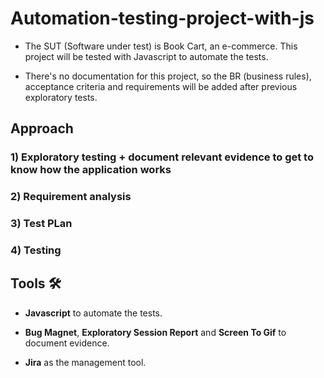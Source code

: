 # Automation-testing-project-with-js

- The SUT (Software under test) is Book Cart, an e-commerce. This project will be tested with Javascript to automate the tests.

- There's no documentation for this project, so the BR (business rules), acceptance criteria and requirements will be added after previous exploratory tests.


## Approach

### 1) Exploratory testing + document relevant evidence to get to know how the application works

### 2) Requirement analysis

### 3) Test PLan

### 4) Testing


## Tools 🛠️

- **Javascript** to automate the tests.
  
- **Bug Magnet**, **Exploratory Session Report** and **Screen To Gif** to document evidence.
  
- **Jira** as the management tool.
